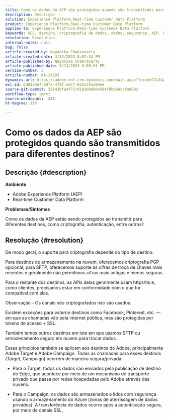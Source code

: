 ```yaml
---
title: Como os dados da AEP são protegidos quando são transmitidos para diferentes destinos?
description: Descrição
solution: Experience Platform,Real-Time Customer Data Platform
product: Experience Platform,Real-time Customer Data Platform
applies-to: Experience Platform,Real-time Customer Data Platform
keywords: KCS, destino, criptografia de dados, dados, segurança, AEP, RT-CDP, Adobe, Destino, Campanha
resolution: Resolution
internal-notes: null
bug: false
article-created-by: Nayanika Chakravarty
article-created-date: 3/13/2023 8:07:34 PM
article-published-by: Nayanika Chakravarty
article-published-date: 3/13/2023 8:09:51 PM
version-number: 3
article-number: KA-21593
dynamics-url: https://adobe-ent.crm.dynamics.com/main.aspx?forceUCI=1&pagetype=entityrecord&etn=knowledgearticle&id=702212af-dac1-ed11-83ff-6045bd0065b6
exl-id: dd01ade7-8dfa-4f8f-ad77-025c5fea94ee
source-git-commit: 32643bfe4f717d1930b4b84394fdb6b4ccfa8692
workflow-type: tm+mt
source-wordcount: '246'
ht-degree: 11%

---
```


# Como os dados da AEP são protegidos quando são transmitidos para diferentes destinos?

## Descrição {#description}


<b>Ambiente</b>

- Adobe Experience Platform (AEP)
- Real-time Customer Data Platform


<b>Problemas/Sintomas</b>

Como os dados da AEP estão sendo protegidos ao transmitir para diferentes destinos, como criptografia, autenticação, entre outros?


## Resolução {#resolution}


De modo geral, o suporte para criptografia depende do tipo de destino.

Para destinos de armazenamento na nuvem, oferecemos criptografia PGP opcional; para SFTP, oferecemos suporte às cifras de troca de chaves mais recentes e geralmente não permitimos cifras mais antigas e menos seguras.

Para o restante dos destinos, as APIs delas geralmente usam https/tls e, como clientes, precisamos estar em conformidade com o que for compatível com elas.

Observação - Os canais não criptografados não são usados.

Existem exceções para *externo* destinos como Facebook, Pinterest, etc. — em que as chamadas vão pela internet pública, mas são protegidas por tokens de acesso + SSL.

Também temos outros destinos em lote em que usamos SFTP ou armazenamento seguro em nuvem para trocar dados.



Esses princípios também se aplicam aos destinos do Adobe, principalmente Adobe Target e Adobe Campaign. Todas as chamadas para esses destinos (Target, Campaign) ocorrem de maneira segura/privada:

- Para o Target, todos os dados são enviados pela publicação de destino do Edge, que acontece por meio de um mecanismo de transporte privado que passa por redes hospedadas pelo Adobe através das nuvens.

- Para o Campaign, os dados são armazenados e lidos com segurança usando o armazenamento do Azure (zonas de aterrissagem de dados privados). A transferência de dados ocorre após a autenticação segura, por meio de canais SSL,
